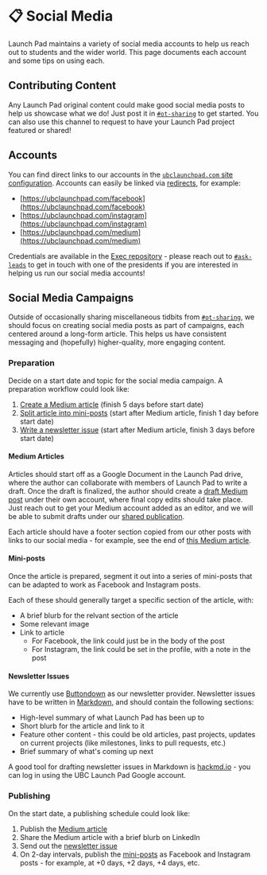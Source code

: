 # 📋 Social Media

Launch Pad maintains a variety of social media accounts to help us reach out to students and the wider world. This page documents each account and some tips on using each.

## Contributing Content

Any Launch Pad original content could make good social media posts to help us showcase what we do! Just post it in [`#ot-sharing`](https://ubclaunchpad.slack.com/archives/C01622TSU9W) to get started. You can also use this channel to request to have your Launch Pad project featured or shared!

## Accounts

You can find direct links to our accounts in the [`ubclaunchpad.com` site configuration](https://sourcegraph.com/search?q=repo:%5Egithub%5C.com/ubclaunchpad/ubclaunchpad%5C.com%24+file:config.ts+socials%28.*%3F%29%5C%7B%28.%7C%5Cn%29*%3F%7D&patternType=regexp&case=yes). Accounts can easily be linked via [redirects](https://ubclaunchpad.com/config/#adding-a-custom-redirect), for example:

* [https://ubclaunchpad.com/facebook](https://ubclaunchpad.com/facebook)
* [https://ubclaunchpad.com/instagram](https://ubclaunchpad.com/instagram)
* [https://ubclaunchpad.com/medium](https://ubclaunchpad.com/medium)

Credentials are available in the [Exec repository](https://github.com/ubclaunchpad/exec) - please reach out to [`#ask-leads`](https://ubclaunchpad.slack.com/archives/CK935RD3Q) to get in touch with one of the presidents if you are interested in helping us run our social media accounts!

## Social Media Campaigns

Outside of occasionally sharing miscellaneous tidbits from [`#ot-sharing`](https://ubclaunchpad.slack.com/archives/C01622TSU9W), we should focus on creating social media posts as part of campaigns, each centered around a long-form article. This helps us have consistent messaging and (hopefully) higher-quality, more engaging content.

### Preparation

Decide on a start date and topic for the social media campaign. A preparation workflow could look like:

1. [Create a Medium article](#medium-articles) (finish 5 days before start date)
2. [Split article into mini-posts](#mini-posts) (start after Medium article, finish 1 day before start date)
3. [Write a newsletter issue](#newsletter) (start after Medium article, finish 3 days before start date)

#### Medium Articles

Articles should start off as a Google Document in the Launch Pad drive, where the author can collaborate with members of Launch Pad to write a draft. Once the draft is finalized, the author should create a [draft Medium post](https://help.medium.com/hc/en-us/articles/214874698-Your-drafts-posts) under their own account, where final copy edits should take place. Just reach out to get your Medium account added as an editor, and we will be able to submit drafts under our [shared publication](https://ubclaunchpad.com/medium).

Each article should have a footer section copied from our other posts with links to our social media - for example, see the end of [this Medium article](https://medium.com/ubc-launch-pad-software-engineering-blog/what-is-ubc-launch-pad-d3bbfe6322dc).

#### Mini-posts

Once the article is prepared, segment it out into a series of mini-posts that can be adapted to work as Facebook and Instagram posts.

Each of these should generally target a specific section of the article, with:

* A brief blurb for the relvant section of the article
* Some relevant image
* Link to article
  * For Facebook, the link could just be in the body of the post
  * For Instagram, the link could be set in the profile, with a note in the post

#### Newsletter Issues

We currently use [Buttondown](https://buttondown.email/) as our newsletter provider. Newsletter issues have to be written in [Markdown](github.md#markdown), and should contain the following sections:

* High-level summary of what Launch Pad has been up to
* Short blurb for the article and link to it
* Feature other content - this could be old articles, past projects, updates on current projects (like milestones, links to pull requests, etc.)
* Brief summary of what's coming up next

A good tool for drafting newsletter issues in Markdown is [hackmd.io](https://hackmd.io/) - you can log in using the UBC Launch Pad Google account.

### Publishing

On the start date, a publishing schedule could look like:

1. Publish the [Medium article](#medium-articles)
2. Share the Medium article with a brief blurb on LinkedIn
3. Send out the [newsletter issue](#newsletter)
4. On 2-day intervals, publish the [mini-posts](#mini-posts) as Facebook and Instagram posts - for example, at +0 days, +2 days, +4 days, etc.
